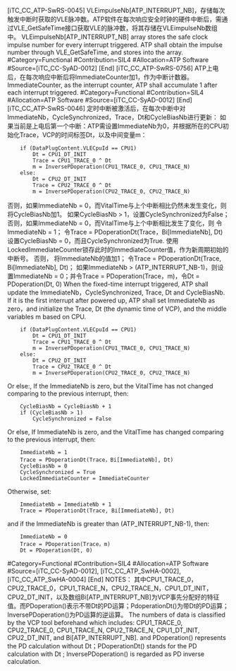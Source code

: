 ﻿
[iTC_CC_ATP-SwRS-0045]
VLEimpulseNb[ATP_INTERRUPT_NB]，存储每次触发中断时获取的VLE脉冲数。ATP软件在每次响应安全时钟的硬件中断后，需通过VLE_GetSafeTime接口获取VLE的脉冲数，将其存储在VLEimpulseNb数组中。
VLEimpulseNb[ATP_INTERRUPT_NB] array stores the safe clock impulse number for every interrupt triggered. ATP shall obtain the impulse number through VLE_GetSafeTime, and stores into the array. 
\#Category=Functional
\#Contribution=SIL4
\#Allocation=ATP Software
\#Source=[iTC_CC-SyAD-0012]
[End]
[iTC_CC_ATP-SwRS-0756]
ATP上电后，在每次响应中断后将ImmediateCounter加1，作为中断计数器。
ImmediateCounter, as the interrupt counter, ATP shall accumulate 1 after each interrupt triggered.
\#Category=Functional
\#Contribution=SIL4
\#Allocation=ATP Software
\#Source=[iTC_CC-SyAD-0012]
[End]
[iTC_CC_ATP-SwRS-0046]
定时中断被激活后，在每次中断中对ImmediateNb，CycleSynchronized，Trace，Dt和CycleBiasNb进行更新：
如果当前是上电后第一个中断：ATP需设置ImmediateNb为0，并根据所在的CPU初始化Trace，VCP的时间标签Dt，以及中间变量m：
```
	if (DataPlugContent.VLECpuId == CPU1)
	    Dt = CPU1_DT_INIT
	    Trace = CPU1_TRACE_0 ^ Dt
	    m = InversePDoperation(CPU1_TRACE_0, CPU1_TRACE_N)
	else:
	    Dt = CPU2_DT_INIT
	    Trace = CPU2_TRACE_0 ^ Dt
	    m = InversePDoperation(CPU2_TRACE_0, CPU2_TRACE_N)
```
否则，如果ImmediateNb = 0，而VitalTime与上个中断相比仍然未发生变化，则
将CycleBiasNb加1。
如果CycleBiasNb > 1，设置CycleSynchronized为False；
否则，如果ImmediateNb = 0，而VitalTime与上个中断相比发生了变化，则
令ImmediateNb = 1；
令Trace = PDoperationDt(Trace，Bi[ImmediateNb], Dt)
设置CycleBiasNb = 0，而且CycleSynchronized为True.
使用LockedImmediateCounter锁存此时的ImmediateCounter值，作为新周期初始的中断号。
否则，
将ImmediateNb的值加1；
令Trace = PDoperationDt(Trace, Bi[ImmediateNb], Dt)；
如果ImmediateNb > (ATP_INTERRUPT_NB-1)，则设置ImmediateNb = 0；并令Trace = PDoperation(Trace，m)，令Dt = PDoperation(Dt, 0)
When the fixed-time interrupt triggered, ATP shall update the ImmediateNb，CycleSynchronized, Trace, Dt and CycleBiasNb. 
If it is the first interrupt after powered up, ATP shall set ImmediateNb as zero，and initialize the Trace, Dt (the dynamic time of VCP), and the middle variables m based on CPU.
```
	if (DataPlugContent.VLECpuId == CPU1)
	    Dt = CPU1_DT_INIT
	    Trace = CPU1_TRACE_0 ^ Dt
	    m = InversePDoperation(CPU1_TRACE_0, CPU1_TRACE_N)
	else:
	    Dt = CPU2_DT_INIT
	    Trace = CPU2_TRACE_0 ^ Dt
	    m = InversePDoperation(CPU2_TRACE_0, CPU2_TRACE_N)
```
Or else:, If the ImmediateNb is zero, but the VitalTime has not changed comparing to the previous interrupt, then:
```
	CycleBiasNb = CycleBiasNb + 1
	if (CycleBiasNb > 1)
	    CycleSynchronized = False
```
Or else, If ImmediateNb is zero, and the VitalTime has changed comparing to the previous interrupt, then:
```
	ImmediateNb = 1
	Trace = PDoperationDt(Trace，Bi[ImmediateNb], Dt)
	CycleBiasNb = 0
	CycleSynchronized = True
	LockedImmediateCounter = ImmediateCounter
```
Otherwise, set:
```
	ImmediateNb = ImmediateNb + 1
	Trace = PDoperationDt(Trace, Bi[ImmediateNb], Dt)
```
and if the ImmediateNb is greater than (ATP_INTERRUPT_NB-1), then:
```
	ImmediateNb = 0
	Trace = PDoperation(Trace，m)
	Dt = PDoperation(Dt, 0)
```
\#Category=Functional
\#Contribution=SIL4
\#Allocation=ATP Software
\#Source=[iTC_CC-SyAD-0012], [iTC_CC_ATP_SwHA-0002], [iTC_CC_ATP_SwHA-0004]
[End]
NOTES：
其中CPU1_TRACE_0，CPU2_TRACE_0，CPU1_TRACE_N，CPU2_TRACE_N，CPU1_DT_INIT，CPU2_DT_INIT，以及数组Bi[ATP_INTERRUPT_NB]为VCP事先分配好的特征值。而PDoperation()表示不带Dt的PD运算；PdoperationDt()为带Dt的PD运算；InversePDoperation()为PD运算的逆运算。
The numbers of data is classified by the VCP tool beforehand which includes: CPU1_TRACE_0, CPU2_TRACE_0, CPU1_TRACE_N, CPU2_TRACE_N, CPU1_DT_INIT, CPU2_DT_INIT, and Bi[ATP_INTERRUPT_NB]. and PDoperation() represents the PD calculation without Dt；PDoperationDt() stands for the PD calculation with Dt ; InversePDoperation() is regarded as PD inverse calculation. 
